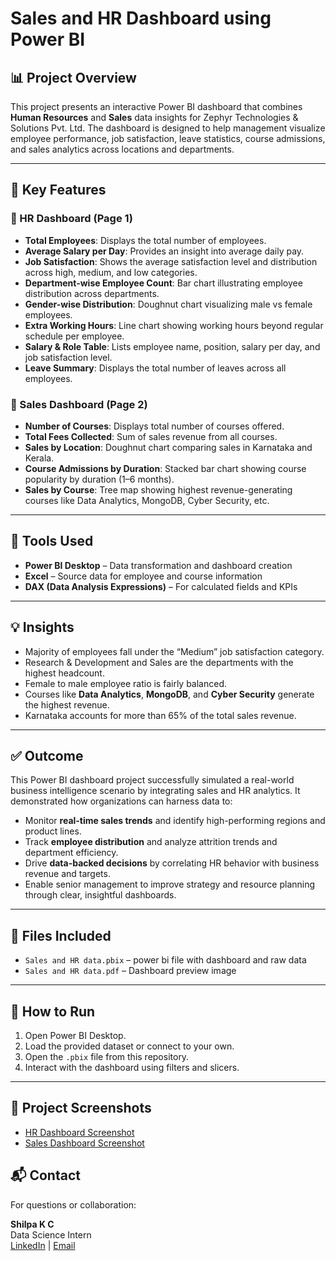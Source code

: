 # Sales and HR Dashboard using Power BI

## 📊 Project Overview

This project presents an interactive Power BI dashboard that combines **Human Resources** and **Sales** data insights for Zephyr Technologies & Solutions Pvt. Ltd. The dashboard is designed to help management visualize employee performance, job satisfaction, leave statistics, course admissions, and sales analytics across locations and departments.

---

## 📌 Key Features

### 🔹 HR Dashboard (Page 1)
- **Total Employees**: Displays the total number of employees.
- **Average Salary per Day**: Provides an insight into average daily pay.
- **Job Satisfaction**: Shows the average satisfaction level and distribution across high, medium, and low categories.
- **Department-wise Employee Count**: Bar chart illustrating employee distribution across departments.
- **Gender-wise Distribution**: Doughnut chart visualizing male vs female employees.
- **Extra Working Hours**: Line chart showing working hours beyond regular schedule per employee.
- **Salary & Role Table**: Lists employee name, position, salary per day, and job satisfaction level.
- **Leave Summary**: Displays the total number of leaves across all employees.

### 🔹 Sales Dashboard (Page 2)
- **Number of Courses**: Displays total number of courses offered.
- **Total Fees Collected**: Sum of sales revenue from all courses.
- **Sales by Location**: Doughnut chart comparing sales in Karnataka and Kerala.
- **Course Admissions by Duration**: Stacked bar chart showing course popularity by duration (1–6 months).
- **Sales by Course**: Tree map showing highest revenue-generating courses like Data Analytics, MongoDB, Cyber Security, etc.

---

## 📌 Tools Used

- **Power BI Desktop** – Data transformation and dashboard creation
- **Excel** – Source data for employee and course information
- **DAX (Data Analysis Expressions)** – For calculated fields and KPIs

---

## 💡 Insights

- Majority of employees fall under the “Medium” job satisfaction category.
- Research & Development and Sales are the departments with the highest headcount.
- Female to male employee ratio is fairly balanced.
- Courses like **Data Analytics**, **MongoDB**, and **Cyber Security** generate the highest revenue.
- Karnataka accounts for more than 65% of the total sales revenue.

---
## ✅ Outcome

This Power BI dashboard project successfully simulated a real-world business intelligence scenario by integrating sales and HR analytics. It demonstrated how organizations can harness data to:

- Monitor **real-time sales trends** and identify high-performing regions and product lines.
- Track **employee distribution** and analyze attrition trends and department efficiency.
- Drive **data-backed decisions** by correlating HR behavior with business revenue and targets.
- Enable senior management to improve strategy and resource planning through clear, insightful dashboards.

---
## 📁 Files Included
- `Sales and HR data.pbix` – power bi file with dashboard and raw data
- `Sales and HR data.pdf` – Dashboard preview image

---

## 📂 How to Run

1. Open Power BI Desktop.
2. Load the provided dataset or connect to your own.
3. Open the `.pbix` file from this repository.
4. Interact with the dashboard using filters and slicers.

---
## 📸 Project Screenshots

- [HR Dashboard Screenshot](Screenshot%2093.png)
- [Sales Dashboard Screenshot](Screenshot%2094.png)


## 📬 Contact

For questions or collaboration:

**Shilpa K C**  
Data Science Intern  
[LinkedIn](https://www.linkedin.com/in/shilpa-kc) | [Email](shilpakcc@gmail.com)


